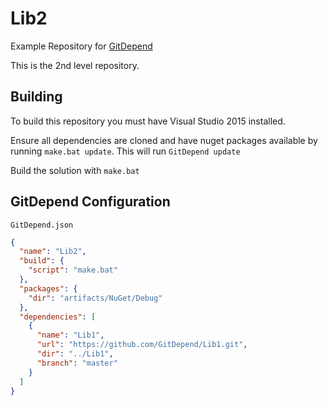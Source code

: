 # Lib2
Example Repository for [GitDepend](https://github.com/GitDepend/GitDepend)

This is the 2nd level repository.

## Building
To build this repository you must have Visual Studio 2015 installed.

Ensure all dependencies are cloned and have nuget packages available by running `make.bat update`. This will run `GitDepend update`

Build the solution with `make.bat`

## GitDepend Configuration

`GitDepend.json`

```json
{
  "name": "Lib2",
  "build": {
    "script": "make.bat"
  },
  "packages": {
    "dir": "artifacts/NuGet/Debug"
  },
  "dependencies": [
    {
      "name": "Lib1",
      "url": "https://github.com/GitDepend/Lib1.git",
      "dir": "../Lib1",
      "branch": "master"
    }
  ]
}
```

